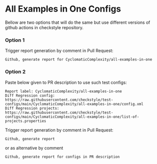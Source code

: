 # All Examples in One Configs

Bellow are two options that will do the same but use different versions
of github actions in checkstyle repository.


### Option 1
Trigger report generation by comment in Pull Request:
```
Github, generate report for CyclomaticComplexity/all-examples-in-one
```

### Option 2

Paste below given to PR description to use such test configs:
```
Report label: CyclomaticComplexity/all-examples-in-one
Diff Regression config: https://raw.githubusercontent.com/checkstyle/test-configs/main/CyclomaticComplexity/all-examples-in-one/config.xml
Diff Regression projects: https://raw.githubusercontent.com/checkstyle/test-configs/main/CyclomaticComplexity/all-examples-in-one/list-of-projects.properties
```

Trigger report generation by comment in Pull Request:
```
Github, generate report
```
or as alternative by comment
```
Github, generate report for configs in PR description
```
